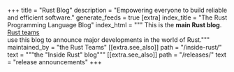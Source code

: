 +++
title = "Rust Blog"
description = "Empowering everyone to build reliable and efficient software."
generate_feeds = true
[extra]
index_title = "The Rust Programming Language Blog"
index_html = """
This is the <b>main Rust blog</b>. \
<a href="https://www.rust-lang.org/governance/">Rust teams</a> \
use this blog to announce major developments in the world of Rust."""
maintained_by = "the Rust Teams"
[[extra.see_also]]
path = "/inside-rust/"
text = """the "Inside Rust" blog"""
[[extra.see_also]]
path = "/releases/"
text = "release announcements"
+++
